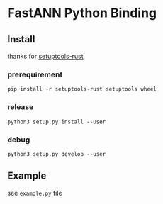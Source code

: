# FastANN Python Binding


## Install
thanks for [setuptools-rust](https://github.com/PyO3/setuptools-rust)

### prerequirement

```
pip install -r setuptools-rust setuptools wheel
```

### release
```
python3 setup.py install --user
```

### debug
```
python3 setup.py develop --user
```

## Example

see `example.py` file